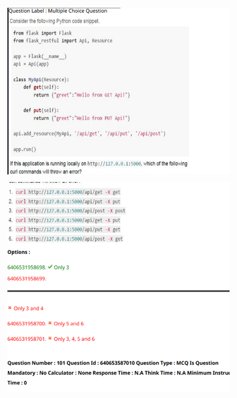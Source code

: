 ![1722671396872](image/to_clear/1722671396872.png)

![1722308953453](image/to_clear/1722308953453.png)
